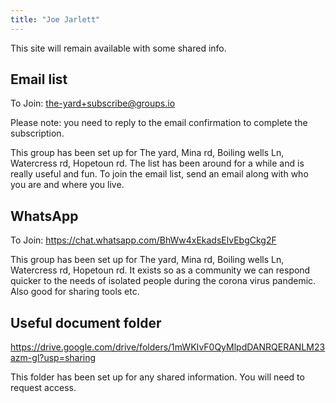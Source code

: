 ```yaml
---
title: "Joe Jarlett"
---
```


This site will remain available with some shared info.

## Email list
To Join: the-yard+subscribe@groups.io

Please note: you need to reply to the email confirmation to complete the subscription.

This group has been set up for The yard, Mina rd, Boiling wells Ln, Watercress rd, Hopetoun rd. The list has been around for a while and is really useful and fun. To join the email list, send an email along with who you are and where you live.

## WhatsApp
To Join: https://chat.whatsapp.com/BhWw4xEkadsElvEbgCkg2F

This group has been set up for The yard, Mina rd, Boiling wells Ln, Watercress rd, Hopetoun rd. It exists so as a community we can respond quicker to the needs of isolated people during the corona virus pandemic. Also good for sharing tools etc.

## Useful document folder
https://drive.google.com/drive/folders/1mWKIvF0QyMlpdDANRQERANLM23azm-gl?usp=sharing

This folder has been set up for any shared information. You will need to request access.